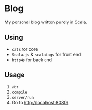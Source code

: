 # Blog
My personal blog written purely in Scala.

## Using
- `cats` for core
- `Scala.js` & `scalatags` for front end
- `http4s` for back end

## Usage
1. `sbt`
2. `compile`
3. `server/run`
4. Go to [http://localhost:8080/](http://localhost:8080/)